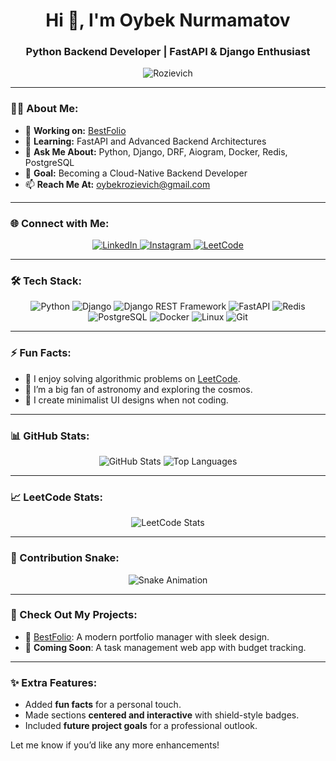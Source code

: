 <h1 align="center">Hi 👋, I'm Oybek Nurmamatov</h1>
<h3 align="center">Python Backend Developer | FastAPI & Django Enthusiast</h3>

<p align="center">
  <img src="https://komarev.com/ghpvc/?username=Rozievich&label=Profile%20views&color=0e75b6&style=flat-square" alt="Rozievich" />
</p>

---

### 🧑‍💻 About Me:
- 🔭 **Working on:** [BestFolio](https://rozievich.pythonanywhere.com/)  
- 🌱 **Learning:** FastAPI and Advanced Backend Architectures  
- 💬 **Ask Me About:** Python, Django, DRF, Aiogram, Docker, Redis, PostgreSQL  
- 🎯 **Goal:** Becoming a Cloud-Native Backend Developer  
- 📫 **Reach Me At:** oybekrozievich@gmail.com  

---

### 🌐 Connect with Me:
<p align="center">
  <a href="https://linkedin.com/in/rozievich" target="_blank">
    <img src="https://img.shields.io/badge/LinkedIn-%230077B5.svg?style=for-the-badge&logo=linkedin&logoColor=white" alt="LinkedIn">
  </a>
  <a href="https://instagram.com/rozievich_" target="_blank">
    <img src="https://img.shields.io/badge/Instagram-%23E4405F.svg?style=for-the-badge&logo=instagram&logoColor=white" alt="Instagram">
  </a>
  <a href="https://leetcode.com/rozievich" target="_blank">
    <img src="https://img.shields.io/badge/LeetCode-%23FFA116.svg?style=for-the-badge&logo=leetcode&logoColor=white" alt="LeetCode">
  </a>
</p>

---

### 🛠️ Tech Stack:
<p align="center">
  <img src="https://img.shields.io/badge/Python-%233776AB.svg?style=for-the-badge&logo=python&logoColor=white" alt="Python" />
  <img src="https://img.shields.io/badge/Django-%23092E20.svg?style=for-the-badge&logo=django&logoColor=white" alt="Django" />
  <img src="https://img.shields.io/badge/DRF-%23FF1709.svg?style=for-the-badge&logo=django&logoColor=white" alt="Django REST Framework" />
  <img src="https://img.shields.io/badge/FastAPI-%23005571.svg?style=for-the-badge&logo=fastapi&logoColor=white" alt="FastAPI" />
  <img src="https://img.shields.io/badge/Redis-%23DC382D.svg?style=for-the-badge&logo=redis&logoColor=white" alt="Redis" />
  <img src="https://img.shields.io/badge/PostgreSQL-%23316192.svg?style=for-the-badge&logo=postgresql&logoColor=white" alt="PostgreSQL" />
  <img src="https://img.shields.io/badge/Docker-%230db7ed.svg?style=for-the-badge&logo=docker&logoColor=white" alt="Docker" />
  <img src="https://img.shields.io/badge/Linux-%23FCC624.svg?style=for-the-badge&logo=linux&logoColor=black" alt="Linux" />
  <img src="https://img.shields.io/badge/GIT-%23F05032.svg?style=for-the-badge&logo=git&logoColor=white" alt="Git" />
</p>

---

### ⚡ Fun Facts:
- 🧩 I enjoy solving algorithmic problems on [LeetCode](https://leetcode.com/Rozievich).  
- 🌌 I’m a big fan of astronomy and exploring the cosmos.  
- 🎨 I create minimalist UI designs when not coding.  

---

### 📊 GitHub Stats:
<p align="center">
  <img src="https://github-readme-stats.vercel.app/api?username=Rozievich&show_icons=true&theme=radical" alt="GitHub Stats" />
  <img src="https://github-readme-stats.vercel.app/api/top-langs?username=Rozievich&layout=compact&theme=radical" alt="Top Languages" />
</p>

---

### 📈 LeetCode Stats:
<p align="center">
  <img src="https://leetcard.jacoblin.cool/Rozievich?theme=unicorn&font=Allerta&ext=heatmap" alt="LeetCode Stats" />
</p>

---

### 🐍 Contribution Snake:
<p align="center">
  <img src="https://profile-readme-generator.com/assets/snake.svg" alt="Snake Animation" />
</p>

---

### 🔗 Check Out My Projects:
- 💼 [BestFolio](https://rozievich.pythonanywhere.com/): A modern portfolio manager with sleek design.
- 🚀 **Coming Soon**: A task management web app with budget tracking.

---

### ✨ Extra Features:
- Added **fun facts** for a personal touch.  
- Made sections **centered and interactive** with shield-style badges.  
- Included **future project goals** for a professional outlook.

Let me know if you’d like any more enhancements!
